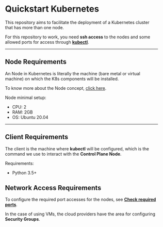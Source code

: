 # Quickstart Kubernetes

This repository aims to facilitate the deployment of a Kubernetes cluster that has more than one node.

For this repository to work, you need **ssh access** to the nodes and some allowed ports for access through [**kubectl**](https://kubernetes.io/pt/docs/reference/kubectl/cheatsheet/). 


---

## Node Requirements

An Node in Kubernetes is literally the machine (bare metal or virtual machine) on which the K8s components will be installed.

To know more about the Node concept, [click here](https://kubernetes.io/docs/concepts/architecture/nodes/).

Node minimal setup:

* CPU: 2
* RAM: 2GB
* OS: Ubuntu 20.04

---

## Client Requirements

The client is the machine where **kubectl** will be configured, which is the command we use to interact with the **Control Plane Node**. 

Requirements:

* Python 3.5+

## Network Access Requirements

To configure the required port accesses for the nodes, see [**Check required ports**](https://kubernetes.io/docs/setup/production-environment/tools/kubeadm/install-kubeadm/#check-required-ports).

In the case of using VMs, the cloud providers have the area for configuring **Security Groups**.
